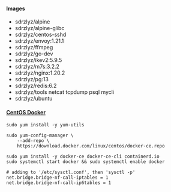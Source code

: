 #### Images

- sdrzlyz/alpine
- sdrzlyz/alpine-glibc
- sdrzlyz/centos-sshd
- sdrzlyz/envoy:1.21.1
- sdrzlyz/ffmpeg
- sdrzlyz/go-dev
- sdrzlyz/ikev2:5.9.5
- sdrzlyz/m7s:3.2.2
- sdrzlyz/nginx:1.20.2
- sdrzlyz/pg:13
- sdrzlyz/redis:6.2
- sdrzlyz/tools netcat tcpdump psql mycli
- sdrzlyz/ubuntu

#### [CentOS Docker](https://docs.docker.com/engine/install/centos/)

```
sudo yum install -y yum-utils

sudo yum-config-manager \
    --add-repo \
    https://download.docker.com/linux/centos/docker-ce.repo

sudo yum install -y docker-ce docker-ce-cli containerd.io
sudo systemctl start docker && sudo systemctl enable docker
```

```
# adding to '/etc/sysctl.conf', then 'sysctl -p'
net.bridge.bridge-nf-call-iptables = 1
net.bridge.bridge-nf-call-ip6tables = 1
```
